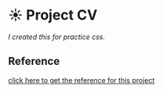 # ☀️ Project CV

_I created this for practice css._

## Reference

[click here to get the reference for this project](https://roadmap.sh/projects/single-page-cv)

